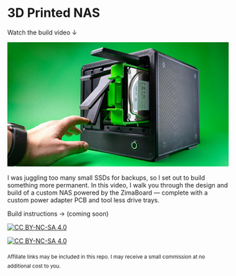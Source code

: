 # 3D Printed NAS

Watch the build video ↓

[<img src="/Images/3D-Printed-NAS_Thumbnail.jpg">](https://youtu.be/NXIu-B52WPU)

I was juggling too many small SSDs for backups, so I set out to build something more permanent.
In this video, I walk you through the design and build of a custom NAS powered by the ZimaBoard — complete with a custom power adapter PCB and tool less drive trays.

Build instructions → (coming soon)

[![CC BY-NC-SA 4.0][cc-by-nc-sa-shield]][cc-by-nc-sa]

[![CC BY-NC-SA 4.0][cc-by-nc-sa-image]][cc-by-nc-sa]

[cc-by-nc-sa]: http://creativecommons.org/licenses/by-nc-sa/4.0/
[cc-by-nc-sa-image]: https://licensebuttons.net/l/by-nc-sa/4.0/88x31.png
[cc-by-nc-sa-shield]: https://img.shields.io/badge/License-CC%20BY--NC--SA%204.0-lightgrey.svg

<sub>Affiliate links may be included in this repo. I may receive a small commission at no additional cost to you.</sub>
